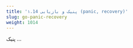 ```yaml
---
title: '۱.14 پنیک و بازیابی (panic, recovery)'
slug: go-panic-recovery
weight: 1014
---
```


پنیک ...